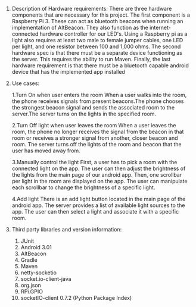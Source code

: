 1. Description of Hardware requirements: 
There are three hardware components that are necessary for this project. The first component is a Raspberry Pi 3. These can act as bluetooth beacons when running an implementation of AltBeacon. They also function as the internet-connected hardware controller for our LED's. Using a Raspberry pi as a light also requires at least two male to female jumper cables, one LED per light, and one resistor between 100 and 1,000 ohms. The second hardware spec is that there must be a separate device functioning as the server. This requires the ability to run Maven. Finally, the last hardware requirement is that there must be a bluetooth capable android device that has the implemented app installed


2. Use cases:
    
    1.Turn On when user enters the room
    When a user walks into the room, the phone receives signals from present beacons.The phone chooses the strongest beacon signal and sends the associated room to the server.The server turns on the lights in the specified room.

    2.Turn Off light when user leaves the room
    When a user leaves the room, the phone no longer receives the signal from the beacon in that room or receives a stronger signal from another, closer beacon and room. The server turns off the lights of the room and beacon that the
    user has moved away from. 

    3.Manually control the light
    First, a user has to pick a room with the connected light on the app. The user can then adjust the brightness of the lights from the main page of our android app.
    Then, one scrollbar per light in the room are displayed on the app. The user can manipulate each scrollbar to change the brightness of a specific light.

    4.Add light
    There is an add light button located in the main page of the android app. The server provides a list of available light sources to the app. The user can then select a light and associate it with a specific room.
    
3.  Third party libraries and version information:
    
    1. JUnit
    2. Android 3.01
    3. AltBeacon
    4. Gradle
    5. Maven
    6. netty-socketio
    7. socket.io-client-java
    8. org.json
    9. RPi.GPIO
    10. socketIO-client 0.7.2 (Python Package Index)

    
    